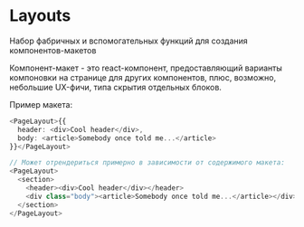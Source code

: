 # Layouts

Набор фабричных и вспомогательных функций для создания компонентов-макетов

Компонент-макет - это react-компонент, предоставляющий варианты компоновки
на странице для других компонентов, плюс, возможно, небольшие UX-фичи, типа
скрытия отдельных блоков.

Пример макета:
```typescript jsx
<PageLayout>{{
  header: <div>Cool header</div>,
  body: <article>Somebody once told me...</article>
}}</PageLayout>

// Может отрендериться примерно в зависимости от содержимого макета:
<PageLayout>
  <section>
    <header><div>Cool header</div></header>
    <div class="body"><article>Somebody once told me...</article></div>
  </section>
</PageLayout>
```
